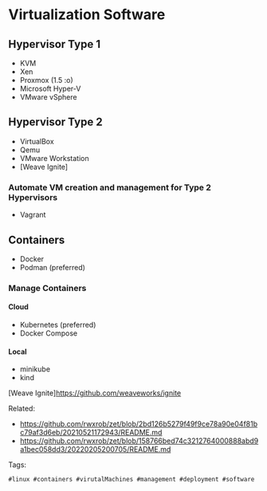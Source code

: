 # Virtualization Software

## Hypervisor Type 1

* KVM
* Xen
* Proxmox (1.5 :o)
* Microsoft Hyper-V
* VMware vSphere

## Hypervisor Type 2

* VirtualBox
* Qemu
* VMware Workstation
* [Weave Ignite]

### Automate VM creation and management for Type 2 Hypervisors

* Vagrant

## Containers

* Docker
* Podman (preferred)

### Manage Containers

#### Cloud

* Kubernetes (preferred)
* Docker Compose

#### Local

* minikube
* kind

[Weave Ignite]<https://github.com/weaveworks/ignite>

Related:

* <https://github.com/rwxrob/zet/blob/2bd126b5279f49f9ce78a90e04f81bc79af3d6eb/20210521172943/README.md>
* <https://github.com/rwxrob/zet/blob/158766bed74c3212764000888abd9a1bec058dd3/20220205200705/README.md>

Tags:
    
    #linux #containers #virutalMachines #management #deployment #software

